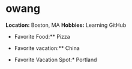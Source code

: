 # owang

**Location:** Boston, MA
**Hobbies:** Learning GitHub

* Favorite Food:** Pizza

* Favorite vacation:** China

* Favorite Vacation Spot:* Portland